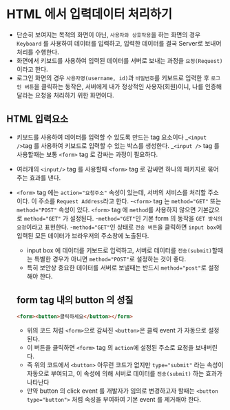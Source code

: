 # HTML 에서 입력데이터 처리하기

- 단순히 보여지는 목적의 화면이 아닌, `사용자와 상호작용`을 하는 화면의 경우 `Keyboard` 를 사용하여 데이터를 입력하고, 입력한 데이터를 결국 Server로 보내어 처리를 수행한다.
- 화면에서 키보드를 사용하여 입력된 데이터를 서버로 보내는 과정을 `요청(Request)`이라고 한다.
- 로그인 화면의 경우 `사용자명(username, id)`과 `비밀번호`를 키보드로 입력한 후 `로그인 버튼`을 클릭하는 동작은, 서버에게 내가 정상적인 사용자(회원)이니, 나를 인증해 달라는 요청을 처리하기 위한 화면이다.

## HTML 입력요소

- 키보드를 사용하여 데이터를 입력할 수 있도록 만드는 tag 요소이다
  _`<input />`tag 를 사용하여 키보드로 입력할 수 있는 박스를 생성한다.
  _`<input />` tag 를 사용할때는 보통 `<form>` tag 로 감싸는 과정이 필요하다.

* 여러개의 `<input/>` tag 를 사용할때 `<form>` tag 로 감싸면 하나의 패키지로 묶어 주는 효과를 낸다.

- `<form>` tag 에는 `action="요청주소"` 속성이 있는데, 서버의 서비스를 처리할 주소이다. 이 주소를 `Request Address`라고 한다. -`<form>` tag 는 `method="GET"` 또는 `method="POST"` 속성이 있다.
  `<form>` tag 에 `method`를 사용하지 않으면 기본값으로 `method="GET"` 가 설정된다. -`method="GET"`인 기본 form 의 동작을 `GET 방식의 요청`이라고 표현한다. -`method="GET"`인 상태로 `전송 버튼`을 클릭하면 `input box`에 입력된 모든 데이터가 브라우저의 주소창에 노출된다.

  - input box 에 데이터를 키보드로 입력하고, 서버로 데이터를 `전송(submit)`할때는 특별한 경우가 아니면 `method="POST"`로 설정하는 것이 좋다.
  - 특히 보안상 중요한 데이터를 서버로 보낼때는 반드시 `method="post"`로 설정해야 한다.

  ## form tag 내의 button 의 성질

  ```html
  <form><button>클릭하세요</button></form>
  ```

  - 위의 코드 처럼 `<form>`으로 감싸진 `<button>`은 클릭 event 가 자동으로 설정된다.
  - 이 버튼을 클릭하면 `<form>` tag 의 `action`에 설정된 주소로 요청을 보내버린다.
  - 즉 위의 코드에서 `<button>` 아무런 코드가 없지만 `type="submit"` 라는 속성이 자동으로 부여되고, 이 속성에 의해 서버로 데이터를 `전송(submit)` 하는 효과가 나타난다
  - 만약 button 의 click event 를 개발자가 임의로 변경하고자 할때는 `<button type="button">` 처럼 속성을 부여하여 기본 event 를 제거해야 한다.
